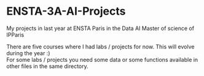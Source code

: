 # ENSTA-3A-AI-Projects

My projects in last year at ENSTA Paris in the Data AI Master of science of IPParis

There are five courses where I had labs / projects for now. This will evolve during the year :)  
For some labs / projects you need some data or some functions available in other files in the same directory.
